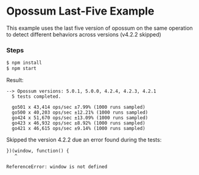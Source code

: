 # Opossum Last-Five Example

This example uses the last five version of opossum on the same operation to detect different behaviors across versions (v4.2.2 skipped)

### Steps

```sh
$ npm install
$ npm start
```

Result:

```
--> Opossum versions: 5.0.1, 5.0.0, 4.2.4, 4.2.3, 4.2.1
  5 tests completed.

  go501 x 43,414 ops/sec ±7.99% (1000 runs sampled)
  go500 x 40,203 ops/sec ±12.21% (1000 runs sampled)
  go424 x 51,670 ops/sec ±13.09% (1000 runs sampled)
  go423 x 46,932 ops/sec ±8.92% (1000 runs sampled)
  go421 x 46,615 ops/sec ±9.14% (1000 runs sampled)
```

Skipped the version 4.2.2 due an error found during the tests:

```
})(window, function() {
   ^

ReferenceError: window is not defined
```
